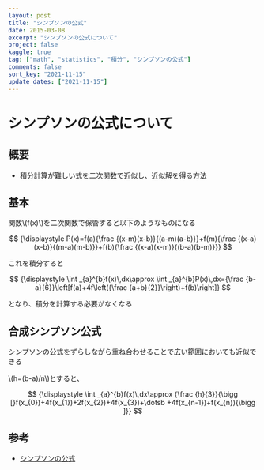 ```yaml
---
layout: post
title: "シンプソンの公式"
date: 2015-03-08
excerpt: "シンプソンの公式について"
project: false
kaggle: true
tag: ["math", "statistics", "積分", "シンプソンの公式"]
comments: false
sort_key: "2021-11-15"
update_dates: ["2021-11-15"]
---
```


# シンプソンの公式について

## 概要
 - 積分計算が難しい式を二次関数で近似し、近似解を得る方法

## 基本

関数\\(f(x)\\)を二次関数で保管すると以下のようなものになる

$$
{\displaystyle P(x)=f(a){\frac {(x-m)(x-b)}{(a-m)(a-b)}}+f(m){\frac {(x-a)(x-b)}{(m-a)(m-b)}}+f(b){\frac {(x-a)(x-m)}{(b-a)(b-m)}}}
$$

これを積分すると

$$
{\displaystyle \int _{a}^{b}f(x)\,dx\approx \int _{a}^{b}P(x)\,dx={\frac {b-a}{6}}\left[f(a)+4f\left({\frac {a+b}{2}}\right)+f(b)\right]}
$$

となり、積分を計算する必要がなくなる

## 合成シンプソン公式

シンプソンの公式をずらしながら重ね合わせることで広い範囲においても近似できる  

\\(h=(b-a)/n\\)とすると、

$$
{\displaystyle \int _{a}^{b}f(x)\,dx\approx {\frac {h}{3}}{\bigg [}f(x_{0})+4f(x_{1})+2f(x_{2})+4f(x_{3})+\dotsb +4f(x_{n-1})+f(x_{n}){\bigg ]}}
$$

## 参考
 - [シンプソンの公式](https://ja.wikipedia.org/wiki/%E3%82%B7%E3%83%B3%E3%83%97%E3%82%BD%E3%83%B3%E3%81%AE%E5%85%AC%E5%BC%8F)
